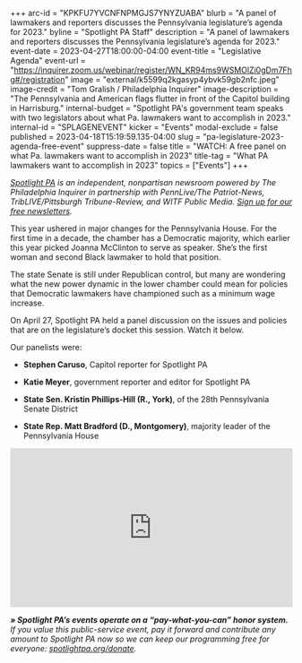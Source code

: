 +++
arc-id = "KPKFU7YVCNFNPMGJS7YNYZUABA"
blurb = "A panel of lawmakers and reporters discusses the Pennsylvania legislature’s agenda for 2023."
byline = "Spotlight PA Staff"
description = "A panel of lawmakers and reporters discusses the Pennsylvania legislature’s agenda for 2023."
event-date = 2023-04-27T18:00:00-04:00
event-title = "Legislative Agenda"
event-url = "https://inquirer.zoom.us/webinar/register/WN_KR94ms9WSMOlZi0gDm7Fhg#/registration"
image = "external/k5599q2kgasyp4ybvk59gb2nfc.jpeg"
image-credit = "Tom Gralish / Philadelphia Inquirer"
image-description = "The Pennsylvania and American flags flutter in front of the Capitol building in Harrisburg."
internal-budget = "Spotlight PA's government team speaks with two legislators about what Pa. lawmakers want to accomplish in 2023."
internal-id = "SPLAGENEVENT"
kicker = "Events"
modal-exclude = false
published = 2023-04-18T15:19:59.135-04:00
slug = "pa-legislature-2023-agenda-free-event"
suppress-date = false
title = "WATCH: A free panel on what Pa. lawmakers want to accomplish in 2023"
title-tag = "What PA lawmakers want to accomplish in 2023"
topics = ["Events"]
+++

<a href="https://www.spotlightpa.org/"><i>Spotlight PA</i></a><i> is an independent, nonpartisan newsroom powered by The Philadelphia Inquirer in partnership with PennLive/The Patriot-News, TribLIVE/Pittsburgh Tribune-Review, and WITF Public Media. </i><a href="https://www.spotlightpa.org/newsletters"><i>Sign up for our free newsletters</i></a><i>.</i>

This year ushered in major changes for the Pennsylvania House. For the first time in a decade, the chamber has a Democratic majority, which earlier this year picked Joanna McClinton to serve as speaker. She’s the first woman and second Black lawmaker to hold that position.

The state Senate is still under Republican control, but many are wondering what the new power dynamic in the lower chamber could mean for policies that Democratic lawmakers have championed such as a minimum wage increase.

On April 27, Spotlight PA held a panel discussion on the issues and policies that are on the legislature’s docket this session. Watch it below.

Our panelists were:

- <b>Stephen Caruso</b>, Capitol reporter for Spotlight PA

- <b>Katie Meyer</b>, government reporter and editor for Spotlight PA

- <b>State Sen. Kristin Phillips-Hill (R., York)</b>, of the 28th Pennsylvania Senate District

- <b>State Rep. Matt Bradford (D., Montgomery)</b>, majority leader of the Pennsylvania House

<div style="padding:56.25% 0 0 0;position:relative;"><iframe src="https://player.vimeo.com/video/822050646?h=b5abeb309f&color=ffcb05&title=0&byline=0" style="position:absolute;top:0;left:0;width:100%;height:100%;" frameborder="0" allow="autoplay; fullscreen; picture-in-picture" allowfullscreen></iframe></div>

<i><b>» Spotlight PA’s events operate on a “pay-what-you-can” honor system.</b></i><i> If you value this public-service event, pay it forward and contribute any amount to Spotlight PA now so we can keep our programming free for everyone: </i><a href="http://spotlightpa.org/donate"><i>spotlightpa.org/donate</i></a><i>.</i>
